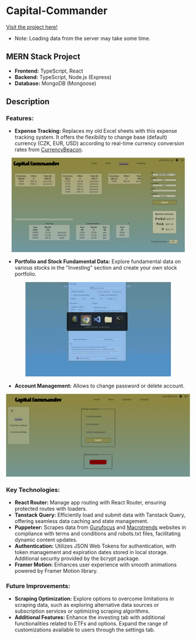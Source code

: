 # Capital-Commander

[Visit the project here!](https://main--capitalcommander.netlify.app)

- Note: Loading data from the server may take some time.

## MERN Stack Project

- **Frontend:** TypeScript, React
- **Backend:** TypeScript, Node.js (Express)
- **Database:** MongoDB (Mongoose)

## Description

### Features:

- **Expense Tracking:** Replaces my old Excel sheets with this expense tracking system. It offers the flexibility to change base (default) currency (CZK, EUR, USD) according to real-time currency conversion rates from [CurrencyBeacon](https://currencybeacon.com/).
<p align="center">
  <img src="https://raw.githubusercontent.com/Andrij-Kolomijec/Capital-Commander/main/client/src/assets/previews/preview-expenses.png" alt="Preview Expenses Screenshot"/>
</p>

- **Portfolio and Stock Fundamental Data:** Explore fundamental data on various stocks in the "Investing" section and create your own stock portfolio.
<p align="center">
  <img src="https://raw.githubusercontent.com/Andrij-Kolomijec/Capital-Commander/main/client/src/assets/previews/preview-financials.gif" alt="Preview Investing Gif"/>
</p>

- **Account Management:** Allows to change password or delete account.
<p align="center">
  <img src="https://raw.githubusercontent.com/Andrij-Kolomijec/Capital-Commander/main/client/src/assets/previews/preview-settings.png" alt="Preview Settings Screenshot"/>
</p>

### Key Technologies:

- **React Router:** Manage app routing with React Router, ensuring protected routes with loaders.
- **Tanstack Query:** Efficiently load and submit data with Tanstack Query, offering seamless data caching and state management.
- **Puppeteer:** Scrapes data from [Gurufocus](https://www.gurufocus.com/) and [Macrotrends](https://www.macrotrends.net/) websites in compliance with terms and conditions and robots.txt files, facilitating dynamic content updates.
- **Authentication:** Utilizes JSON Web Tokens for authentication, with token management and expiration dates stored in local storage. Additional security provided by the bcrypt package.
- **Framer Motion:** Enhances user experience with smooth animations powered by Framer Motion library.

### Future Improvements:

- **Scraping Optimization:** Explore options to overcome limitations in scraping data, such as exploring alternative data sources or subscription services or optimizing scraping algorithms.
- **Additional Features:** Enhance the investing tab with additional functionalities related to ETFs and options. Expand the range of customizations available to users through the settings tab.
